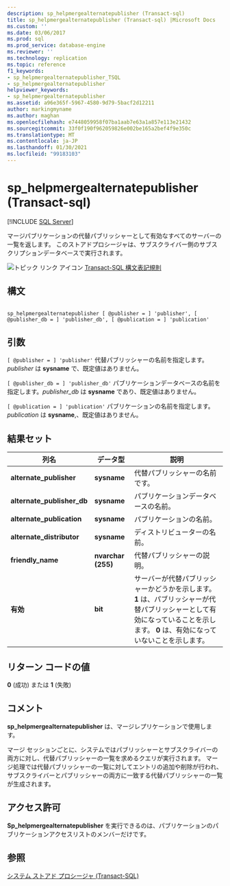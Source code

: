 ```yaml
---
description: sp_helpmergealternatepublisher (Transact-sql)
title: sp_helpmergealternatepublisher (Transact-sql) |Microsoft Docs
ms.custom: ''
ms.date: 03/06/2017
ms.prod: sql
ms.prod_service: database-engine
ms.reviewer: ''
ms.technology: replication
ms.topic: reference
f1_keywords:
- sp_helpmergealternatepublisher_TSQL
- sp_helpmergealternatepublisher
helpviewer_keywords:
- sp_helpmergealternatepublisher
ms.assetid: a96e365f-5967-4580-9d79-5bacf2d12211
author: markingmyname
ms.author: maghan
ms.openlocfilehash: e7448059958f07ba1aab7e63a1a857e113e21432
ms.sourcegitcommit: 33f0f190f962059826e002be165a2bef4f9e350c
ms.translationtype: MT
ms.contentlocale: ja-JP
ms.lasthandoff: 01/30/2021
ms.locfileid: "99183103"
---
```

# <a name="sp_helpmergealternatepublisher-transact-sql"></a>sp_helpmergealternatepublisher (Transact-sql)
[!INCLUDE [SQL Server](../../includes/applies-to-version/sqlserver.md)]

  マージパブリケーションの代替パブリッシャーとして有効なすべてのサーバーの一覧を返します。 このストアドプロシージャは、サブスクライバー側のサブスクリプションデータベースで実行されます。  
  
 ![トピック リンク アイコン](../../database-engine/configure-windows/media/topic-link.gif "トピック リンク アイコン") [Transact-SQL 構文表記規則](../../t-sql/language-elements/transact-sql-syntax-conventions-transact-sql.md)  
  
## <a name="syntax"></a>構文  
  
```  
  
sp_helpmergealternatepublisher [ @publisher = ] 'publisher', [ @publisher_db = ] 'publisher_db', [ @publication = ] 'publication'  
```  
  
## <a name="arguments"></a>引数  
`[ @publisher = ] 'publisher'` 代替パブリッシャーの名前を指定します。*publisher* は **sysname** で、既定値はありません。  
  
`[ @publisher_db = ] 'publisher_db'` パブリケーションデータベースの名前を指定します。*publisher_db* は **sysname** であり、既定値はありません。  
  
`[ @publication = ] 'publication'` パブリケーションの名前を指定します。*publication* は **sysname**,、既定値はありません。  
  
## <a name="result-sets"></a>結果セット  
  
|列名|データ型|説明|  
|-----------------|---------------|-----------------|  
|**alternate_publisher**|**sysname**|代替パブリッシャーの名前です。|  
|**alternate_publisher_db**|**sysname**|パブリケーションデータベースの名前。|  
|**alternate_publication**|**sysname**|パブリケーションの名前。|  
|**alternate_distributor**|**sysname**|ディストリビューターの名前。|  
|**friendly_name**|**nvarchar (255)**|代替パブリッシャーの説明。|  
|**有効**|**bit**|サーバーが代替パブリッシャーかどうかを示します。 **1** は、パブリッシャーが代替パブリッシャーとして有効になっていることを示します。 **0** は、有効になっていないことを示します。|  
  
## <a name="return-code-values"></a>リターン コードの値  
 **0** (成功) または **1** (失敗)  
  
## <a name="remarks"></a>コメント  
 **sp_helpmergealternatepublisher** は、マージレプリケーションで使用します。  
  
 マージ セッションごとに、システムではパブリッシャーとサブスクライバーの両方に対し、代替パブリッシャーの一覧を求めるクエリが実行されます。 マージ処理では代替パブリッシャーの一覧に対してエントリの追加や削除が行われ、サブスクライバーとパブリッシャーの両方に一致する代替パブリッシャーの一覧が生成されます。  
  
## <a name="permissions"></a>アクセス許可  
 **Sp_helpmergealternatepublisher** を実行できるのは、パブリケーションのパブリケーションアクセスリストのメンバーだけです。  
  
## <a name="see-also"></a>参照  
 [システム ストアド プロシージャ &#40;Transact-SQL&#41;](../../relational-databases/system-stored-procedures/system-stored-procedures-transact-sql.md)  
  
  
